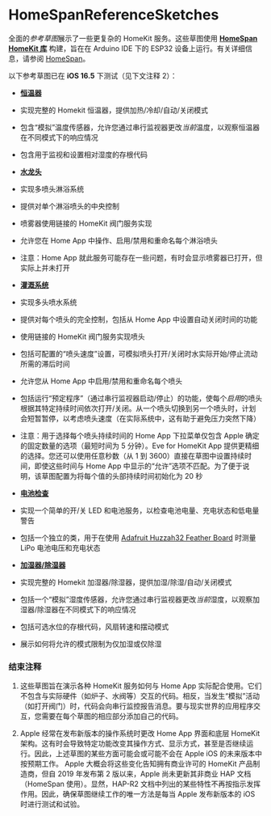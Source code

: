 # HomeSpanReferenceSketches

全面的*参考草图*展示了一些更复杂的 HomeKit 服务。这些草图使用 **[HomeSpan HomeKit 库](https://github.com/HomeSpan/HomeSpan)** 构建，旨在在 Arduino IDE 下的 ESP32 设备上运行。有关详细信息，请参阅 [HomeSpan](https://github.com/HomeSpan/HomeSpan)。

以下参考草图已在 **iOS 16.5** 下测试（见下文注释 2）：

* **[恒温器](Thermostat/Thermostat.ino)**
* 实现完整的 Homekit 恒温器，提供加热/冷却/自动/关闭模式
* 包含“模拟”温度传感器，允许您通过串行监视器更改*当前*温度，以观察恒温器在不同模式下的响应情况
* 包含用于监视和设置相对湿度的存根代码

* **[水龙头](Faucet/Faucet.ino)**
* 实现多喷头淋浴系统
* 提供对单个淋浴喷头的中央控制
* 喷雾器使用链接的 HomeKit 阀门服务实现
* 允许您在 Home App 中操作、启用/禁用和重命名每个淋浴喷头
* 注意：Home App 就此服务可能存在一些问题，有时会显示喷雾器已打开，但实际上并未打开

* **[灌溉系统](Irrigation/Irrigation.ino)**
* 实现多头喷水系统
* 提供对每个喷头的完全控制，包括从 Home App 中设置自动关闭时间的功能
* 使用链接的 HomeKit 阀门服务实现喷头
* 包括可配置的“喷头速度”设置，可模拟喷头打开/关闭时水实际开始/停止流动所需的滞后时间
* 允许您从 Home App 中启用/禁用和重命名每个喷头
* 包括运行“预定程序”（通过串行监视器启动/停止）的功能，使每个*启用*的喷头根据其特定持续时间依次打开/关闭。从一个喷头切换到另一个喷头时，计划会短暂暂停，以考虑喷头速度（在实际系统中，这有助于避免压力突然下降）
* 注意：用于选择每个喷头持续时间的 Home App 下拉菜单仅包含 Apple 确定的固定数量的选项（最短时间为 5 分钟）。Eve for HomeKit App 提供更精细的选择。您还可以使用任意秒数（从 1 到 3600）直接在草图中设置持续时间，即使这些时间与 Home App 中显示的“允许”选项不匹配。为了便于说明，该草图配置为将每个值的头部持续时间初始化为 20 秒

* **[电池检查](BatteryCheck/BatteryCheck.ino)**
* 实现一个简单的开/关 LED 和电池服务，以检查电池电量、充电状态和低电量警告
* 包括一个独立的类，用于在使用 [Adafruit Huzzah32 Feather Board](https://www.adafruit.com/product/3405) 时测量 LiPo 电池电压和充电状态

* **[加湿器/除湿器](Humidifier-Dehydrated/Humidifier-Dehydrated.ino)**
* 实现完整的 Homekit 加湿器/除湿器，提供加湿/除湿/自动/关闭模式
* 包括一个“模拟”湿度传感器，允许您通过串行监视器更改*当前*湿度，以观察加湿器/除湿器在不同模式下的响应情况
* 包括可选水位的存根代码，风扇转速和摆动模式
* 展示如何将允许的模式限制为仅加湿或仅除湿

### 结束注释

1. 这些草图旨在演示各种 HomeKit 服务如何与 Home App 实际配合使用。它们不包含与实际硬件（如炉子、水阀等）交互的代码。相反，当发生“模拟”活动（如打开阀门）时，代码会向串行监控报告消息。要与现实世界的应用程序交互，您需要在每个草图的相应部分添加自己的代码。

1. Apple 经常在发布新版本的操作系统时更改 Home App 界面和底层 HomeKit 架构。这有时会导致特定功能改变其操作方式、显示方式，甚至是否继续运行。因此，上述草图的某些方面可能会或可能不会在 Apple iOS 的未来版本中按预期工作。 Apple 大概会将这些变化告知拥有商业许可的 HomeKit 产品制造商，但自 2019 年发布第 2 版以来，Apple 尚未更新其非商业 HAP 文档（HomeSpan 使用）。显然，HAP-R2 文档中列出的某些特性不再按指示发挥作用。因此，确保草图继续工作的唯一方法是每当 Apple 发布新版本的 iOS 时进行测试和试验。
